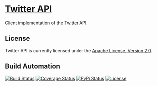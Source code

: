 # [Twitter API](http://twitter-api.hive.pt)

Client implementation of the [Twitter](https://twitter.com/) API.

## License

Twitter API is currently licensed under the [Apache License, Version 2.0](http://www.apache.org/licenses/).

## Build Automation

[![Build Status](https://github.com/hivesolutions/twitter-api/workflows/Main%20Workflow/badge.svg)](https://github.com/hivesolutions/twitter-api/actions)
[![Coverage Status](https://coveralls.io/repos/hivesolutions/twitter-api/badge.svg?branch=master)](https://coveralls.io/r/hivesolutions/twitter-api?branch=master)
[![PyPi Status](https://img.shields.io/pypi/v/twitter-api.svg)](https://pypi.python.org/pypi/twitter-api)
[![License](https://img.shields.io/badge/license-Apache%202.0-blue.svg)](https://www.apache.org/licenses/)
